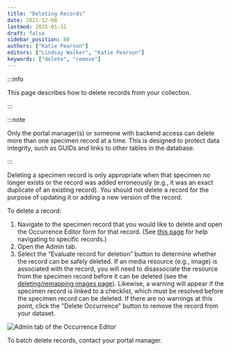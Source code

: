 ```yaml
---
title: "Deleting Records"
date: 2021-12-08
lastmod: 2025-01-31
draft: false
sidebar_position: 80
authors: ["Katie Pearson"]
editors: ["Lindsay Walker", "Katie Pearson"]
keywords: ["delete", "remove"]
---
```


:::info

This page describes how to delete records from your collection.

:::

:::note

Only the portal manager(s) or someone with backend access can delete more than one specimen record at a time. This is designed to protect data integrity, such as GUIDs and links to other tables in the database.

:::

Deleting a specimen record is only appropriate when that specimen no longer exists or the record was added erroneously (e.g., it was an exact duplicate of an existing record). You should not delete a record for the purpose of updating it or adding a new version of the record.

To delete a record:

1. Navigate to the specimen record that you would like to delete and open the Occurrence Editor form for that record. (See [this page](/Editor_Guide/Editing_Searching_Records) for help navigating to specific records.)
2. Open the Admin tab.
3. Select the “Evaluate record for deletion” button to determine whether the record can be safely deleted. If an media resource (e.g., image) is associated with the record, you will need to disassociate the resource from the specimen record before it can be deleted (see the [deleting/remapping images page](/Editor_Guide/Images_Media/deleting_transfering_images)). Likewise, a warning will appear if the specimen record is linked to a checklist, which must be resolved before the specimen record can be deleted. If there are no warnings at this point, click the "Delete Occurrence" button to remove the record from your dataset.

![Admin tab of the Occurrence Editor](/img/admintab_delete.png)

To batch delete records, contact your portal manager.
